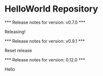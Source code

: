 # HelloWorld Repository

*** Release notes for version: v0.7.0 ***

Releasing!

*** Release notes for version: v0.9.1 ***

Reset release

*** Release notes for version: 0.12.0 ***

Hello